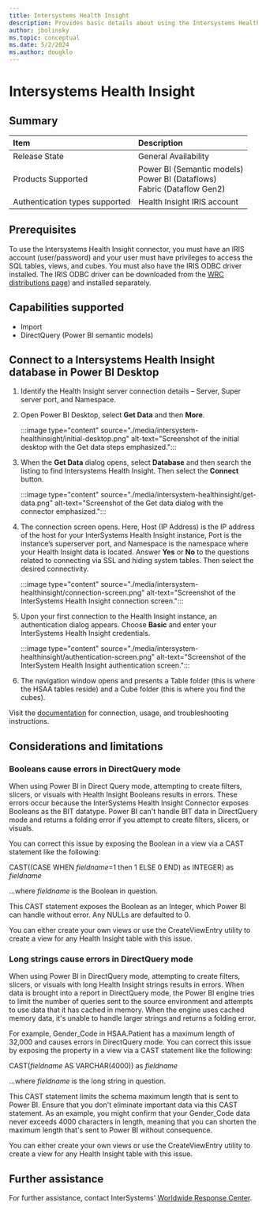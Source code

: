 ```yaml
---
title: Intersystems Health Insight
description: Provides basic details about using the Intersystems Health Insight connector.
author: jbolinsky
ms.topic: conceptual
ms.date: 5/2/2024
ms.author: dougklo
---
```


# Intersystems Health Insight

## Summary

|**Item**                              |**Description**                                        |
|:-------------------------------------|:------------------------------------------------------|
| Release State                        | General Availability                                  |
| Products Supported                   | Power BI (Semantic models)<br/>Power BI (Dataflows)<br/>Fabric (Dataflow Gen2) |
| Authentication types supported       | Health Insight IRIS account                           |

## Prerequisites

To use the Intersystems Health Insight connector, you must have an IRIS account (user/password) and your user must have privileges to access the SQL tables, views, and cubes. You must also have the IRIS ODBC driver installed. 
The IRIS ODBC driver can be downloaded from the [WRC distributions page](https://wrc.intersystems.com/wrc/coDistGen.csp)) and installed separately. 


## Capabilities supported

- Import
- DirectQuery (Power BI semantic models)

## Connect to a Intersystems Health Insight database in Power BI Desktop

1. Identify the Health Insight server connection details – Server, Super server port, and Namespace.

2. Open Power BI Desktop, select **Get Data** and then **More**.

   :::image type="content" source="./media/intersystem-healthinsight/initial-desktop.png" alt-text="Screenshot of the initial desktop with the Get data steps emphasized.":::

4. When the **Get Data** dialog opens, select **Database** and then search the listing to find Intersystems Health Insight. Then select the **Connect** button.

   :::image type="content" source="./media/intersystem-healthinsight/get-data.png" alt-text="Screenshot of the Get data dialog with the connector emphasized.":::

5. The connection screen opens. Here, Host (IP Address) is the IP address of the host for your InterSystems Health Insight instance, Port is the instance’s superserver port, and Namespace is the namespace where your Health Insight data is located. Answer **Yes** or **No** to the questions related to connecting via SSL and hiding system tables. Then select the desired connectivity.

   :::image type="content" source="./media/intersystem-healthinsight/connection-screen.png" alt-text="Screenshot of the InterSystems Health Insight connection screen.":::

6. Upon your first connection to the Health Insight instance, an authentication dialog appears. Choose **Basic** and enter your InterSystems Health Insight credentials.

   :::image type="content" source="./media/intersystem-healthinsight/authentication-screen.png" alt-text="Screenshot of the InterSystem Health Insight authentication screen.":::

7. The navigation window opens and presents a Table folder (this is where the HSAA tables reside) and a Cube folder (this is where you find the cubes).

Visit the [documentation](https://docs.intersystems.com/hslatest/csp/docbook/DocBook.UI.Page.cls?KEY=HSAA_powerbi) for connection, usage, and troubleshooting instructions.

## Considerations and limitations

### Booleans cause errors in DirectQuery mode 

When using Power BI in Direct Query mode, attempting to create filters, slicers, or visuals with Health Insight Booleans results in errors. These errors occur because the InterSystems Health Insight Connector exposes Booleans as the BIT datatype. Power BI can't handle BIT data in DirectQuery mode and returns a folding error if you attempt to create filters, slicers, or visuals. 

You can correct this issue by exposing the Boolean in a view via a CAST statement like the following: 
 
CAST((CASE WHEN *fieldname*=1 then 1 ELSE 0 END) as INTEGER) as *fieldname* 

...where *fieldname* is the Boolean in question. 

This CAST statement exposes the Boolean as an Integer, which Power BI can handle without error. Any NULLs are defaulted to 0. 

You can either create your own views or use the CreateViewEntry utility to create a view for any Health Insight table with this issue. 

### Long strings cause errors in DirectQuery mode 

When using Power BI in DirectQuery mode, attempting to create filters, slicers, or visuals with long Health Insight strings results in errors. When data is brought into a report in DirectQuery mode, the Power BI engine tries to limit the number of queries sent to the source environment and attempts to use data that it has cached in memory. When the engine uses cached memory data, it's unable to handle larger strings and returns a folding error. 

For example, Gender_Code in HSAA.Patient has a maximum length of 32,000 and causes errors in DirectQuery mode. You can correct this issue by exposing the property in a view via a CAST statement like the following: 
 
CAST(*fieldname* AS VARCHAR(4000)) as *fieldname*

...where *fieldname* is the long string in question. 

This CAST statement limits the schema maximum length that is sent to Power BI. Ensure that you don't eliminate important data via this CAST statement. As an example, you might confirm that your Gender_Code data never exceeds 4000 characters in length, meaning that you can shorten the maximum length that's sent to Power BI without consequence. 

You can either create your own views or use the CreateViewEntry utility to create a view for any Health Insight table with this issue. 

## Further assistance

For further assistance, contact InterSystems' [Worldwide Response Center](https://wrc.intersystems.com).
